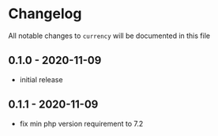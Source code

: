 # Changelog

All notable changes to `currency` will be documented in this file


## 0.1.0 - 2020-11-09
- initial release


## 0.1.1 - 2020-11-09
- fix min php version requirement to 7.2
